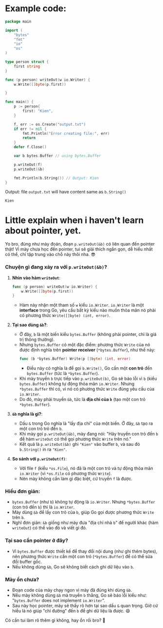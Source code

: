 # Example code:
```go
package main

import (
	"bytes"
	"fmt"
	"io"
	"os"
)

type person struct {
	first string
}

func (p person) writeOut(w io.Writer) {
	w.Write([]byte(p.first))

}

func main() {
	p := person{
		first: "Kien",
	}

	f, err := os.Create("output.txt")
	if err != nil {
		fmt.Println("Error creating file:", err)
		return
	}
	defer f.Close()

	var b bytes.Buffer // using bytes.Buffer

	p.writeOut(f)
	p.writeOut(&b)

	fmt.Println(b.String()) // Output: Kien
}
```

Output: file `output.txt` will have content same as `b.String()`
```
Kien
```


# Little explain when i haven't learn about pointer, yet.

Yo bro, đúng như mày đoán, đoạn `p.writeOut(&b)` có liên quan đến pointer thật! Vì mày chưa học đến pointer, tui sẽ giải thích ngắn gọn, dễ hiểu nhất có thể, chỉ tập trung vào chỗ này thôi nha. 😎

### Chuyện gì đang xảy ra với `p.writeOut(&b)`?

1. **Nhìn vào hàm `writeOut`**:
   ```go
   func (p person) writeOut(w io.Writer) {
       w.Write([]byte(p.first))
   }
   ```
   - Hàm này nhận một tham số `w` kiểu `io.Writer`. `io.Writer` là một **interface** trong Go, yêu cầu bất kỳ kiểu nào muốn thỏa mãn nó phải có phương thức `Write([]byte) (int, error)`.

2. **Tại sao dùng `&b`?**:
   - Ở đây, `b` là một biến kiểu `bytes.Buffer` (không phải pointer, chỉ là giá trị thông thường).
   - Nhưng `bytes.Buffer` có một đặc điểm: phương thức `Write` của nó được định nghĩa trên **pointer receiver** (`*bytes.Buffer`), như thế này:
     ```go
     func (b *bytes.Buffer) Write(p []byte) (int, error)
     ```
     - Điều này có nghĩa là để gọi `b.Write()`, Go cần một **con trỏ** đến `bytes.Buffer` (tức là `*bytes.Buffer`).
   - Khi mày truyền `b` trực tiếp vào `p.writeOut(b)`, Go sẽ báo lỗi vì `b` (kiểu `bytes.Buffer`) không tự động thỏa mãn `io.Writer`. Nhưng `*bytes.Buffer` thì có, vì nó có phương thức `Write` đúng yêu cầu của `io.Writer`.
   - Do đó, mày phải truyền `&b`, tức là **địa chỉ của `b`** (tạo một con trỏ `*bytes.Buffer`).

3. **`&b` nghĩa là gì?**:
   - Dấu `&` trong Go nghĩa là "lấy địa chỉ" của một biến. Ở đây, `&b` tạo ra một con trỏ trỏ đến `b`.
   - Khi mày gọi `p.writeOut(&b)`, mày đang nói: "Hãy truyền con trỏ đến `b` để hàm `writeOut` có thể gọi phương thức `Write` trên nó."
   - Kết quả là `p.writeOut(&b)` ghi `"Kien"` vào buffer `b`, và sau đó `b.String()` in ra `"Kien"`.

4. **So sánh với `p.writeOut(f)`**:
   - Với file `f` (kiểu `*os.File`), nó đã là một con trỏ và tự động thỏa mãn `io.Writer` (vì `*os.File` có phương thức `Write`).
   - Nên mày không cần làm gì đặc biệt, cứ truyền `f` là được.

### Hiểu đơn giản:
- `bytes.Buffer` (như `b`) không tự động là `io.Writer`. Nhưng `*bytes.Buffer` (con trỏ đến `b`) thì là `io.Writer`.
- Mày dùng `&b` để lấy con trỏ của `b`, giúp Go gọi được phương thức `Write` trên `b`.
- Nghĩ đơn giản: `&b` giống như mày đưa "địa chỉ nhà `b`" để người khác (hàm `writeOut`) có thể vào đó và viết gì đó.

### Tại sao cần pointer ở đây?
- Vì `bytes.Buffer` được thiết kế để thay đổi nội dung (như ghi thêm bytes), nên phương thức `Write` cần một con trỏ (`*bytes.Buffer`) để có thể sửa đổi buffer gốc.
- Nếu không dùng `&b`, Go sẽ không biết cách ghi dữ liệu vào `b`.

### Mày ổn chưa?
- Đoạn code của mày chạy ngon vì mày đã đúng khi dùng `&b`.
- Nếu mày không dùng `&b` mà truyền `b` thẳng, Go sẽ báo lỗi kiểu như: "`bytes.Buffer` does not implement `io.Writer`".
- Sau này học pointer, mày sẽ thấy rõ hơn tại sao dấu `&` quan trọng. Giờ cứ hiểu là nó giúp "chỉ đường" đến `b` để ghi dữ liệu là được. 😄

Có cần tui làm rõ thêm gì không, hay ổn rồi bro? 🚀
